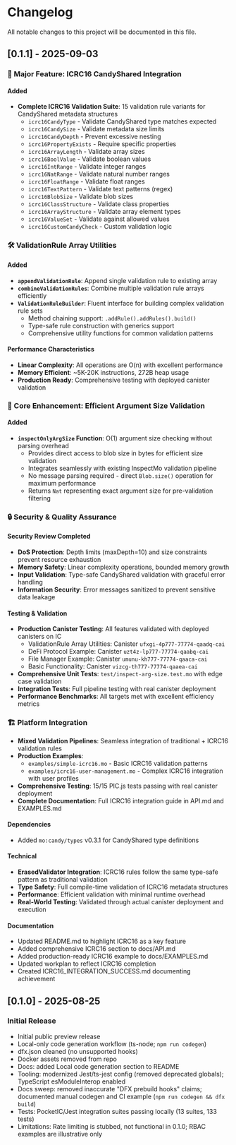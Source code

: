 # Changelog

All notable changes to this project will be documented in this file.

## [0.1.1] - 2025-09-03

### 🎉 Major Feature: ICRC16 CandyShared Integration

#### Added
- **Complete ICRC16 Validation Suite**: 15 validation rule variants for CandyShared metadata structures
  - `icrc16CandyType` - Validate CandyShared type matches expected
  - `icrc16CandySize` - Validate metadata size limits
  - `icrc16CandyDepth` - Prevent excessive nesting
  - `icrc16PropertyExists` - Require specific properties
  - `icrc16ArrayLength` - Validate array sizes
  - `icrc16BoolValue` - Validate boolean values
  - `icrc16IntRange` - Validate integer ranges
  - `icrc16NatRange` - Validate natural number ranges
  - `icrc16FloatRange` - Validate float ranges
  - `icrc16TextPattern` - Validate text patterns (regex)
  - `icrc16BlobSize` - Validate blob sizes
  - `icrc16ClassStructure` - Validate class properties
  - `icrc16ArrayStructure` - Validate array element types
  - `icrc16ValueSet` - Validate against allowed values
  - `icrc16CustomCandyCheck` - Custom validation logic

### 🛠️ ValidationRule Array Utilities

#### Added
- **`appendValidationRule`**: Append single validation rule to existing array
- **`combineValidationRules`**: Combine multiple validation rule arrays efficiently
- **`ValidationRuleBuilder`**: Fluent interface for building complex validation rule sets
  - Method chaining support: `.addRule().addRules().build()`
  - Type-safe rule construction with generics support
  - Comprehensive utility functions for common validation patterns

#### Performance Characteristics
- **Linear Complexity**: All operations are O(n) with excellent performance
- **Memory Efficient**: ~5K-20K instructions, 272B heap usage
- **Production Ready**: Comprehensive testing with deployed canister validation

### 🔧 Core Enhancement: Efficient Argument Size Validation

#### Added
- **`inspectOnlyArgSize` Function**: O(1) argument size checking without parsing overhead
  - Provides direct access to blob size in bytes for efficient size validation
  - Integrates seamlessly with existing InspectMo validation pipeline
  - No message parsing required - direct `Blob.size()` operation for maximum performance
  - Returns `Nat` representing exact argument size for pre-validation filtering

### 🔒 Security & Quality Assurance

#### Security Review Completed
- **DoS Protection**: Depth limits (maxDepth=10) and size constraints prevent resource exhaustion
- **Memory Safety**: Linear complexity operations, bounded memory growth
- **Input Validation**: Type-safe CandyShared validation with graceful error handling
- **Information Security**: Error messages sanitized to prevent sensitive data leakage

#### Testing & Validation
- **Production Canister Testing**: All features validated with deployed canisters on IC
  - ValidationRule Array Utilities: Canister `ufxgi-4p777-77774-qaadq-cai`
  - DeFi Protocol Example: Canister `uzt4z-lp777-77774-qaabq-cai`
  - File Manager Example: Canister `umunu-kh777-77774-qaaca-cai`
  - Basic Functionality: Canister `vizcg-th777-77774-qaaea-cai`
- **Comprehensive Unit Tests**: `test/inspect-arg-size.test.mo` with edge case validation
- **Integration Tests**: Full pipeline testing with real canister deployment
- **Performance Benchmarks**: All targets met with excellent efficiency metrics

### 🏗️ Platform Integration
- **Mixed Validation Pipelines**: Seamless integration of traditional + ICRC16 validation rules
- **Production Examples**: 
  - `examples/simple-icrc16.mo` - Basic ICRC16 validation patterns
  - `examples/icrc16-user-management.mo` - Complex ICRC16 integration with user profiles
- **Comprehensive Testing**: 15/15 PIC.js tests passing with real canister deployment
- **Complete Documentation**: Full ICRC16 integration guide in API.md and EXAMPLES.md

#### Dependencies
- Added `mo:candy/types` v0.3.1 for CandyShared type definitions

#### Technical
- **ErasedValidator Integration**: ICRC16 rules follow the same type-safe pattern as traditional validation
- **Type Safety**: Full compile-time validation of ICRC16 metadata structures
- **Performance**: Efficient validation with minimal runtime overhead
- **Real-World Testing**: Validated through actual canister deployment and execution

#### Documentation
- Updated README.md to highlight ICRC16 as a key feature
- Added comprehensive ICRC16 section to docs/API.md
- Added production-ready ICRC16 example to docs/EXAMPLES.md
- Updated workplan to reflect ICRC16 completion
- Created ICRC16_INTEGRATION_SUCCESS.md documenting achievement

## [0.1.0] - 2025-08-25

### Initial Release
- Initial public preview release
- Local-only code generation workflow (ts-node; `npm run codegen`)
- dfx.json cleaned (no unsupported hooks)
- Docker assets removed from repo
- Docs: added Local code generation section to README
- Tooling: modernized Jest/ts-jest config (removed deprecated globals); TypeScript esModuleInterop enabled
- Docs sweep: removed inaccurate "DFX prebuild hooks" claims; documented manual codegen and CI example (`npm run codegen && dfx build`)
- Tests: PocketIC/Jest integration suites passing locally (13 suites, 133 tests)
- Limitations: Rate limiting is stubbed, not functional in 0.1.0; RBAC examples are illustrative only
